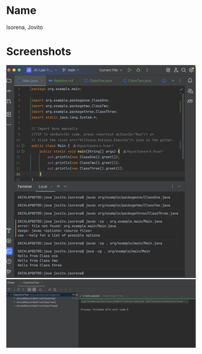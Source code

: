 # Name
Isorena, Jovito

# Screenshots
![image info](./screenshots/import-package.png)
![image info](./screenshots/test-result.png)